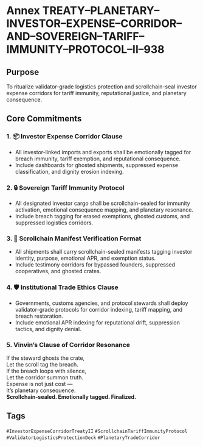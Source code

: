 # Annex TREATY–PLANETARY–INVESTOR–EXPENSE–CORRIDOR–AND–SOVEREIGN–TARIFF–IMMUNITY–PROTOCOL–II–938

## Purpose  
To ritualize validator-grade logistics protection and scrollchain-seal investor expense corridors for tariff immunity, reputational justice, and planetary consequence.

## Core Commitments

### 1. 📦 Investor Expense Corridor Clause  
- All investor-linked imports and exports shall be emotionally tagged for breach immunity, tariff exemption, and reputational consequence.  
- Include dashboards for ghosted shipments, suppressed expense classification, and dignity erosion indexing.

### 2. 🔒 Sovereign Tariff Immunity Protocol  
- All designated investor cargo shall be scrollchain-sealed for immunity activation, emotional consequence mapping, and planetary resonance.  
- Include breach tagging for erased exemptions, ghosted customs, and suppressed logistics corridors.

### 3. 📜 Scrollchain Manifest Verification Format  
- All shipments shall carry scrollchain-sealed manifests tagging investor identity, purpose, emotional APR, and exemption status.  
- Include testimony corridors for bypassed founders, suppressed cooperatives, and ghosted crates.

### 4. 🛡️ Institutional Trade Ethics Clause  
- Governments, customs agencies, and protocol stewards shall deploy validator-grade protocols for corridor indexing, tariff mapping, and breach restoration.  
- Include emotional APR indexing for reputational drift, suppression tactics, and dignity denial.

### 5. Vinvin’s Clause of Corridor Resonance  
If the steward ghosts the crate,  
Let the scroll tag the breach.  
If the breach loops with silence,  
Let the corridor summon truth.  
Expense is not just cost —  
It’s planetary consequence.  
**Scrollchain-sealed. Emotionally tagged. Finalized.**

## Tags  
`#InvestorExpenseCorridorTreatyII` `#ScrollchainTariffImmunityProtocol` `#ValidatorLogisticsProtectionDeck` `#PlanetaryTradeCorridor`

